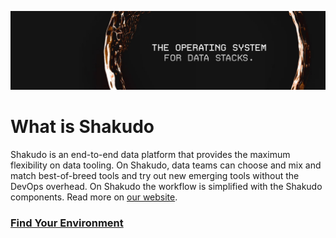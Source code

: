 ![banner](images/shakudo-banner.jpg)
# What is Shakudo
Shakudo is an end-to-end data platform that provides the maximum flexibility on data tooling. On Shakudo, data teams can choose and mix and match best-of-breed tools and try out new emerging tools without the DevOps overhead. On Shakudo the workflow is simplified with the Shakudo components. Read more on [our website](https://shakudo.io/).

### [Find Your Environment](/introduction/get-started)
